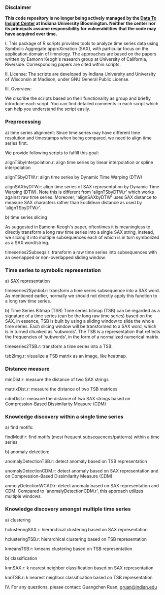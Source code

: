 ### Disclaimer 
<b>This code repository is no longer being actively managed by the <a target="_blank" rel="noopener noreferrer" href="https://pti.iu.edu/centers/d2i/">Data To Insight Center</a> at Indiana University Bloomington. Neither the center nor its principals assume responsibility for vulnerabilities that the code may have acquired over time.</b>

I.
This package of R scripts provides tools to analyze time series data using Symbolic Aggregate approXimation (SAX), with
particular focus on the application domain of limnology. The approaches are based on the papers written by Eamonn Keogh's
research group at University of California, Riverside. Corresponding papers are cited within scripts.

II.
License: The scripts are developed by Indiana University and University of Wisconsin at Madison, under GNU General Public License.

III.
Overview:

We discribe the scripts based on their functionality as group and briefly introduce each script. You can find detailed comments
in each script which can help you understand the script easily.

### Preprocessing

a) time series alignment:
Since time series may have different time resolution and timestamps when being compared, we need to align time series first.

We provide following scripts to fulfill this goal:

alignTSbyInterpolation.r: align time series by linear interpolation or spline interpolation

alignTSbyDTW.r: align time series by Dynamic Time Warping (DTW)

alignSAXbyDTW.r: align time series of SAX representation by Dynamic Time Warping (DTW). Note this is different from 'alignTSbyDTW.r'
which works against raw time series. Moreover, 'alignSAXbyDTW' uses SAX distance to measure SAX characters rather than Euclidean 
distance as used by 'alignTSbyDTW.r'.

b) time series slicing

As suggested in Eamonn Keogh's paper, oftentimes it is meaningless to directly transform a long raw time series into a single SAX
string, instead, we slicing it into multiple subsequences each of which is in turn symbolized as a SAX word/string.

timeseries2Subseqs.r: transform a raw time series into subsequences with an overlapped or non-overlapped sliding window.

### Time series to symbolic representation

a) SAX representation

timeseries2Symbol.r: transform a time series subsequence into a SAX word. As mentioned earlier, normally we should not directly apply
this function to a long raw time series.

b) Time Series Bitmap (TSB)
Time series bitmap (TSB) can be regarded as a signature of a time series (can be the long raw time series) based on the SAX, in essence,
TSB is built by using a sliding window to slide the whole time series. Each slicing window will be transformed to a SAX word, which is
in turned chunked as 'subwords'. The TSB is a representation that reflects the frequencies of 'subwords', in the form of a normalized
numerical matrix.

timeseries2TSB.r: transform a time series into a TSB.

tsb2Img.r: visualize a TSB matrix as an image, like heatmap.

### Distance measure

minDist.r: measure the distance of two SAX strings

matrixDist.r: measure the distance of two TSB matrices

cdmDist.r: measure the distance of two SAX strings based on Compression-Based Dissimilarity Measure (CDM)

### Knowledge discovery within a single time series

a) find motifs:

findMotif.r: find motifs (most frequent subsequences/patterns) within a time series

b) anomaly detection:

anomalyDetectionTSB.r: detect anomaly based on TSB representation

anomalyDetectionCDM.r: detect anomaly based on SAX representation and on Compression-Based Dissimilarity Measure (CDM)

anmolyDetectionWCAD.r: detect anomaly based on SAX representation and CDM. Compared to 'anomalyDetectionCDM.r', this 
approach utilizes multiple windows.

### Knowledge discovery amongst multiple time series

a) clustering

hclusteringSAX.r: hierarchical clustering based on SAX representation

hclusteringTSB.r: hierarchical clustering based on TSB representation

kmeansTSB.r: kmeans clustering based on TSB representation

b) classification

knnSAX.r: k nearest neighbor classification based on SAX representation

knnTSB.r: k nearest neighbor classification based on TSB representation

IV.
For any questions, please contact: Guangchen Ruan, gruan@indian.edu
